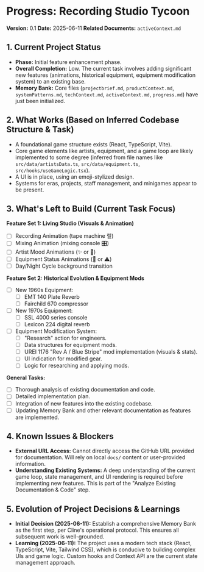 # Progress: Recording Studio Tycoon

**Version:** 0.1
**Date:** 2025-06-11
**Related Documents:** `activeContext.md`

## 1. Current Project Status

*   **Phase:** Initial feature enhancement phase.
*   **Overall Completion:** Low. The current task involves adding significant new features (animations, historical equipment, equipment modification system) to an existing base.
*   **Memory Bank:** Core files (`projectbrief.md`, `productContext.md`, `systemPatterns.md`, `techContext.md`, `activeContext.md`, `progress.md`) have just been initialized.

## 2. What Works (Based on Inferred Codebase Structure & Task)

*   A foundational game structure exists (React, TypeScript, Vite).
*   Core game elements like artists, equipment, and a game loop are likely implemented to some degree (inferred from file names like `src/data/artistsData.ts`, `src/data/equipment.ts`, `src/hooks/useGameLogic.tsx`).
*   A UI is in place, using an emoji-stylized design.
*   Systems for eras, projects, staff management, and minigames appear to be present.

## 3. What's Left to Build (Current Task Focus)

**Feature Set 1: Living Studio (Visuals & Animation)**
*   [ ] Recording Animation (tape machine 릴)
*   [ ] Mixing Animation (mixing console 🎛️)
*   [ ] Artist Mood Animations (✨ or 🎵)
*   [ ] Equipment Status Animations (💨 or ⚠️)
*   [ ] Day/Night Cycle background transition

**Feature Set 2: Historical Evolution & Equipment Mods**
*   [ ] New 1960s Equipment:
    *   [ ] EMT 140 Plate Reverb
    *   [ ] Fairchild 670 compressor
*   [ ] New 1970s Equipment:
    *   [ ] SSL 4000 series console
    *   [ ] Lexicon 224 digital reverb
*   [ ] Equipment Modification System:
    *   [ ] "Research" action for engineers.
    *   [ ] Data structures for equipment mods.
    *   [ ] UREI 1176 "Rev A / Blue Stripe" mod implementation (visuals & stats).
    *   [ ] UI indication for modified gear.
    *   [ ] Logic for researching and applying mods.

**General Tasks:**
*   [ ] Thorough analysis of existing documentation and code.
*   [ ] Detailed implementation plan.
*   [ ] Integration of new features into the existing codebase.
*   [ ] Updating Memory Bank and other relevant documentation as features are implemented.

## 4. Known Issues & Blockers

*   **External URL Access:** Cannot directly access the GitHub URL provided for documentation. Will rely on local `docs/` content or user-provided information.
*   **Understanding Existing Systems:** A deep understanding of the current game loop, state management, and UI rendering is required before implementing new features. This is part of the "Analyze Existing Documentation & Code" step.

## 5. Evolution of Project Decisions & Learnings

*   **Initial Decision (2025-06-11):** Establish a comprehensive Memory Bank as the first step, per Cline's operational protocol. This ensures all subsequent work is well-grounded.
*   **Learning (2025-06-11):** The project uses a modern tech stack (React, TypeScript, Vite, Tailwind CSS), which is conducive to building complex UIs and game logic. Custom hooks and Context API are the current state management approach.
